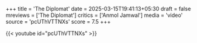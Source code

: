 +++
title = 'The Diplomat'
date = 2025-03-15T19:41:13+05:30
draft = false
mreviews = ['The Diplomat']
critics = ['Anmol Jamwal']
media = 'video'
source = 'pcUThVTTNXs'
score = 7.5
+++

{{< youtube id="pcUThVTTNXs" >}}
